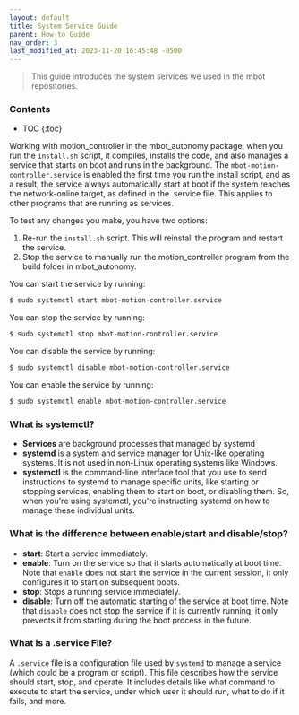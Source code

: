 ```yaml
---
layout: default
title: System Service Guide
parent: How-to Guide
nav_order: 3
last_modified_at: 2023-11-20 16:45:48 -0500
---
```


> This guide introduces the system services we used in the mbot repositories.

### Contents
* TOC
{:toc}

Working with motion_controller in the mbot_autonomy package, when you run the `install.sh` script, it compiles, installs the code, and also manages a service that starts on boot and runs in the background. The `mbot-motion-controller.service` is enabled the first time you run the install script, and as a result, the service always automatically start at boot if the system reaches the network-online.target, as defined in the .service file. This applies to other programs that are running as services.

To test any changes you make, you have two options:

1. Re-run the `install.sh` script. This will reinstall the program and restart the service.
2. Stop the service to manually run the motion_controller program from the build folder in mbot_autonomy.


You can start the service by running:
```bash
$ sudo systemctl start mbot-motion-controller.service
```

You can stop the service by running:
```bash
$ sudo systemctl stop mbot-motion-controller.service
```

You can disable the service by running: 
```bash
$ sudo systemctl disable mbot-motion-controller.service
```

You can enable the service by running: 
```bash
$ sudo systemctl enable mbot-motion-controller.service
```
### What is systemctl?
- **Services** are background processes that managed by systemd
- **systemd** is a system and service manager for Unix-like operating systems. It is not used in non-Linux operating systems like Windows.
- **systemctl** is the command-line interface tool that you use to send instructions to systemd to manage specific units, like starting or stopping services, enabling them to start on boot, or disabling them. So, when you're using systemctl, you're instructing systemd on how to manage these individual units.

### What is the difference between enable/start and disable/stop?
- **start**: Start a service immediately.
- **enable**: Turn on the service so that it starts automatically at boot time. Note that `enable` does not start the service in the current session, it only configures it to start on subsequent boots.
- **stop**: Stops a running service immediately.
- **disable**: Turn off the automatic starting of the service at boot time. Note that `disable` does not stop the service if it is currently running, it only prevents it from starting during the boot process in the future.

### What is a .service File?
A `.service` file is a configuration file used by `systemd` to manage a service (which could be a program or script). This file describes how the service should start, stop, and operate. It includes details like what command to execute to start the service, under which user it should run, what to do if it fails, and more.
